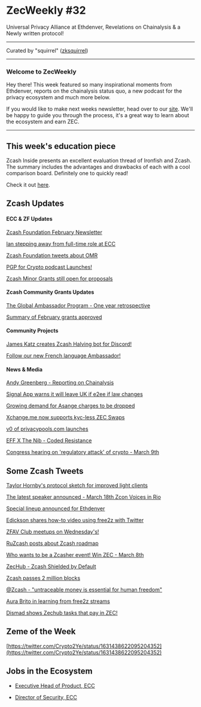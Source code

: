 # ZecWeekly #32

Universal Privacy Alliance at Ethdenver, Revelations on Chainalysis & a Newly written protocol!

---

Curated by "squirrel" ([zksquirrel](https://twitter.com/zksquirrel))

---

### Welcome to ZecWeekly

Hey there! This week featured so many inspirational moments from Ethdenver, reports on the chainalysis status quo, a new podcast for the privacy ecosystem and much more below.  

If you would like to make next weeks newsletter, head over to our [site](https://zechub.notion.site/Help-Build-ZecHub-9f4aaa45f37d438dac56025449604d96). We'll be happy to guide you through the process, it's a great way to learn about the ecosystem and earn ZEC.

---

## This week's education piece

Zcash Inside presents an excellent evaluation thread of Ironfish and Zcash. The summary includes the advantages and drawbacks of each with a cool comparison board. Definitely one to quickly read!

Check it out [here](https://twitter.com/InsideZcash/status/1630548766318120962).


## Zcash Updates


#### ECC & ZF Updates

[Zcash Foundation February Newsletter](https://us5.campaign-archive.com/?u=43766cda63403f5f450857fd3&id=70509106a0)

[Ian stepping away from full-time role at ECC](https://twitter.com/iansagstette/status/1631385173869600771)

[Zcash Foundation tweets about OMR](https://twitter.com/ZcashFoundation/status/1631360566114541578)

[PGP for Crypto podcast Launches!](https://electriccoin.co/blog/eccs-public-policy-efforts-continue-with-launch-of-the-pgp-for-crypto-podcast/)

[Zcash Minor Grants still open for proposals](https://forum.zcashcommunity.com/t/zcash-minor-grants-program-by-zfnd/44075)



#### Zcash Community Grants Updates

[The Global Ambassador Program - One year retrospective](https://forum.zcashcommunity.com/t/the-global-ambassador-program/41070/151)

[Summary of February grants approved](https://twitter.com/ZcashCommGrants/status/1631041635122282499)




#### Community Projects

[James Katz creates Zcash Halving bot for Discord!](https://twitter.com/JamesKatzCrypto/status/1631396635769970716)

[Follow our new French language Ambassador!](https://twitter.com/oui_oui_Zcash)

#### News & Media

[Andy Greenberg - Reporting on Chainalysis](https://twitter.com/laurashin/status/1630648781535604737)

[Signal App warns it will leave UK if e2ee if law changes](https://www.theguardian.com/technology/2023/feb/24/signal-app-warns-it-will-quit-uk-if-law-weakens-end-to-end-encryption)

[Growing demand for Asange charges to be dropped](https://www.theguardian.com/media/2022/dec/12/julian-assange-biden-press-freedom-legacy)

[Xchange.me now supports kyc-less ZEC Swaps](https://twitter.com/xchange_me_/status/1630582167150514184)

[v0 of privacypools.com launches](https://twitter.com/ameensol/status/1632083054272430080)

[EFF X The Nib - Coded Resistance](https://thenib.com/coded-resistance/)

[Congress hearing on 'regulatory attack' of crypto - March 9th](https://www.dlnews.com/articles/regulation/new-congress-body-to-hold-first-ever-hearing-on-regulatory-attack-on-crypto/)



## Some Zcash Tweets

[Taylor Hornby's protocol sketch for improved light clients](https://twitter.com/DefuseSec/status/1631511329419984896)

[The latest speaker announced - March 18th Zcon Voices in Rio](https://twitter.com/zcashbrazil/status/1630936136200642560)

[Special lineup announced for Ethdenver](https://twitter.com/michlai007/status/1631205701015191552)

[Edickson shares how-to video using free2z with Twitter](https://twitter.com/Edicksonjga/status/1632110555757436931)

[ZFAV Club meetups on Wednesday's!](https://twitter.com/ZFAVClub/status/1630977483099996161)

[RuZcash posts about Zcash roadmap](https://twitter.com/RuZcash/status/1632342702644666370)

[Who wants to be a Zcasher event! Win ZEC - March 8th](https://twitter.com/zcashesp/status/1631429649531019265)

[ZecHub - Zcash Shielded by Default](https://twitter.com/ZecHub/status/1631425007388688384)

[Zcash passes 2 million blocks](https://twitter.com/ZcashFoundation/status/1630712958220226560)

[@Zcash - "untraceable money is essential for human freedom"](https://twitter.com/zcash/status/1630940792599584773)

[Aura Brito in learning from free2z streams](https://twitter.com/AuraBritoSM/status/1630398301353721856)

[Dismad shows Zechub tasks that pay in ZEC!](https://twitter.com/dismad8/status/1630667641659465754)





## Zeme of the Week

[https://twitter.com/Crypto2Ye/status/1631438622095204352](https://twitter.com/Crypto2Ye/status/1631438622095204352)


## Jobs in the Ecosystem

- [Executive Head of Product, ECC](https://apply.workable.com/electric-coin-company/j/6ACEC09B90/)

- [Director of Security, ECC](https://apply.workable.com/electric-coin-company/j/E68A4C20E2/)
